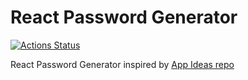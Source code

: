 # React Password Generator

[![Actions Status](https://github.com/jparmenter/react-password-generator/workflows/Build%20and%20Deploy/badge.svg)](https://github.com/jparmenter/react-password-generator/actions)

React Password Generator inspired by [App Ideas repo](https://github.com/jparmenter/app-ideas/blob/master/Projects/2-Intermediate/Password-Generator.md)
